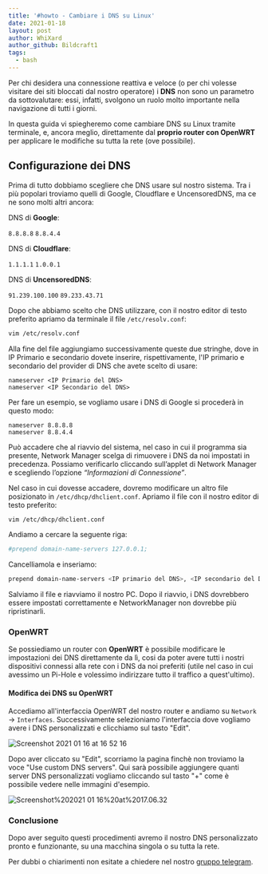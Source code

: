 ```yaml
---
title: '#howto - Cambiare i DNS su Linux'
date: 2021-01-18
layout: post
author: WhiXard
author_github: Bildcraft1
tags:
  - bash
---
```

Per chi desidera una connessione reattiva e veloce (o per chi volesse visitare dei siti bloccati dal nostro operatore) i **DNS** non sono un parametro da sottovalutare: essi, infatti, svolgono un ruolo molto importante nella navigazione di tutti i giorni.

In questa guida vi spiegheremo come cambiare DNS su Linux tramite terminale, e, ancora meglio, direttamente dal **proprio router con OpenWRT** per applicare le modifiche su tutta la rete (ove possibile).

## Configurazione dei DNS

Prima di tutto dobbiamo scegliere che DNS usare sul nostro sistema. Tra i più popolari troviamo quelli di Google, Cloudflare e UncensoredDNS, ma ce ne sono molti altri ancora:

DNS di **Google**:

`8.8.8.8`
`8.8.4.4`

DNS di **Cloudflare**:

`1.1.1.1`
`1.0.0.1`

DNS di **UncensoredDNS**:

`91.239.100.100`
`89.233.43.71`

Dopo che abbiamo scelto che DNS utilizzare, con il nostro editor di testo preferito apriamo da terminale il file `/etc/resolv.conf`:

```bash
vim /etc/resolv.conf
```

Alla fine del file aggiungiamo successivamente queste due stringhe, dove in IP Primario e secondario dovete inserire, rispettivamente, l'IP primario e secondario del provider di DNS che avete scelto di usare:

```
nameserver <IP Primario del DNS>
nameserver <IP Secondario del DNS>
```

Per fare un esempio, se vogliamo usare i DNS di Google si procederà in questo modo:
```
nameserver 8.8.8.8
nameserver 8.8.4.4
```

Può accadere che al riavvio del sistema, nel caso in cui il programma sia presente, Network Manager scelga di rimuovere i DNS da noi impostati in precedenza. Possiamo verificarlo cliccando sull’applet di Network Manager e scegliendo l’opzione *“Informazioni di Connessione”*.

Nel caso in cui dovesse accadere, dovremo modificare un altro file posizionato in `/etc/dhcp/dhclient.conf`. Apriamo il file con il nostro editor di testo preferito:

```bash
vim /etc/dhcp/dhclient.conf
```

Andiamo a cercare la seguente riga:

```bash
#prepend domain-name-servers 127.0.0.1;
```

Cancelliamola e inseriamo:
```bash
prepend domain-name-servers <IP primario del DNS>, <IP secondario del DNS>;
```

Salviamo il file e riavviamo il nostro PC. Dopo il riavvio, i DNS dovrebbero essere impostati correttamente e NetworkManager non dovrebbe più ripristinarli.

### OpenWRT

Se possiediamo un router con **OpenWRT** è possibile modificare le impostazioni dei DNS direttamente da lì, cosi da poter avere tutti i nostri dispositivi connessi alla rete con i DNS da noi preferiti (utile nel caso in cui avessimo un Pi-Hole e volessimo indirizzare tutto il traffico a quest'ultimo).

#### Modifica dei DNS su OpenWRT

Accediamo all'interfaccia OpenWRT del nostro router e andiamo su `Network` -> `Interfaces`. Successivamente selezioniamo l'interfaccia dove vogliamo avere i DNS personalizzati e clicchiamo sul tasto "Edit".

![Screenshot 2021 01 16 at 16 52 16](storage/Screenshot_2021-01-16_at_16_52_16.png)

Dopo aver cliccato su "Edit", scorriamo la pagina finchè non troviamo la voce "Use custom DNS servers". Qui sarà possibile aggiungere quanti server DNS personalizzati vogliamo cliccando sul tasto "+" come è possibile vedere nelle immagini d'esempio.

![Screenshot%202021 01 16%20at%2017.06.32](storage/Screenshot%202021-01-16%20at%2017.06.32.png)

### Conclusione

Dopo aver seguito questi procedimenti avremo il nostro DNS personalizzato pronto e funzionante, su una macchina singola o su tutta la rete. 

Per dubbi o chiarimenti non esitate a chiedere nel nostro <a href="https://t.me/linuxpeople">gruppo telegram</a>.